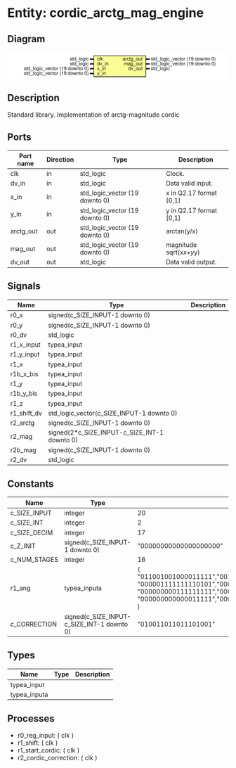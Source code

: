 # Entity: cordic_arctg_mag_engine

## Diagram

![Diagram](cordic_arctg_mag_engine.svg "Diagram")
## Description

 Standard library.
 Implementation of arctg-magnitude cordic
## Ports

| Port name | Direction | Type                           | Description              |
| --------- | --------- | ------------------------------ | ------------------------ |
| clk       | in        | std_logic                      |  Clock.                  |
| dv_in     | in        | std_logic                      |  Data valid input.       |
| x_in      | in        | std_logic_vector (19 downto 0) |  x in Q2.17 format [0,1] |
| y_in      | in        | std_logic_vector (19 downto 0) |  y in Q2.17 format [0,1] |
| arctg_out | out       | std_logic_vector (19 downto 0) |  arctan(y/x)             |
| mag_out   | out       | std_logic_vector (19 downto 0) |  magnitude sqrt(x*x+y*y) |
| dv_out    | out       | std_logic                      |  Data valid output.      |
## Signals

| Name        | Type                                         | Description |
| ----------- | -------------------------------------------- | ----------- |
| r0_x        | signed(c_SIZE_INPUT-1 downto 0)              |             |
| r0_y        | signed(c_SIZE_INPUT-1 downto 0)              |             |
| r0_dv       | std_logic                                    |             |
| r1_x_input  | typea_input                                  |             |
| r1_y_input  | typea_input                                  |             |
| r1_x        | typea_input                                  |             |
| r1b_x_bis   | typea_input                                  |             |
| r1_y        | typea_input                                  |             |
| r1b_y_bis   | typea_input                                  |             |
| r1_z        | typea_input                                  |             |
| r1_shift_dv | std_logic_vector(c_SIZE_INPUT-1 downto 0)    |             |
| r2_arctg    | signed(c_SIZE_INPUT-1 downto 0)              |             |
| r2_mag      | signed(2*c_SIZE_INPUT-c_SIZE_INT-1 downto 0) |             |
| r2b_mag     | signed(c_SIZE_INPUT-1 downto 0)              |             |
| r2_dv       | std_logic                                    |             |
## Constants

| Name         | Type                                       | Value                                                                                                                                                                                                                                                                                                                                                                     | Description |
| ------------ | ------------------------------------------ | ------------------------------------------------------------------------------------------------------------------------------------------------------------------------------------------------------------------------------------------------------------------------------------------------------------------------------------------------------------------------- | ----------- |
| c_SIZE_INPUT | integer                                    |  20                                                                                                                                                                                                                                                                                                                                                                       |             |
| c_SIZE_INT   | integer                                    |   2                                                                                                                                                                                                                                                                                                                                                                       |             |
| c_SIZE_DECIM | integer                                    |  17                                                                                                                                                                                                                                                                                                                                                                       |             |
| c_Z_INIT     | signed(c_SIZE_INPUT-1 downto 0)            |  "00000000000000000000"                                                                                                                                                                                                                                                                                                                                                   |             |
| c_NUM_STAGES | integer                                    |  16                                                                                                                                                                                                                                                                                                                                                                       |             |
| r1_ang       | typea_inputa                               |  (     "011001001000011111","001110110101100011","000111110101101101","000011111110101011",     "000001111111110101","000000111111111110","000000011111111111","000000001111111111",     "000000000111111111","000000000011111111","000000000001111111","000000000000111111",     "000000000000011111","000000000000001111","000000000000000111","000000000000000011"   ) |             |
| c_CORRECTION | signed(c_SIZE_INPUT-c_SIZE_INT-1 downto 0) |  "010011011011101001"                                                                                                                                                                                                                                                                                                                                                     |             |
## Types

| Name         | Type | Description |
| ------------ | ---- | ----------- |
| typea_input  |      |             |
| typea_inputa |      |             |
## Processes
- r0_reg_input: ( clk )
- r1_shift: ( clk )
- r1_start_cordic: ( clk )
- r2_cordic_correction: ( clk )
